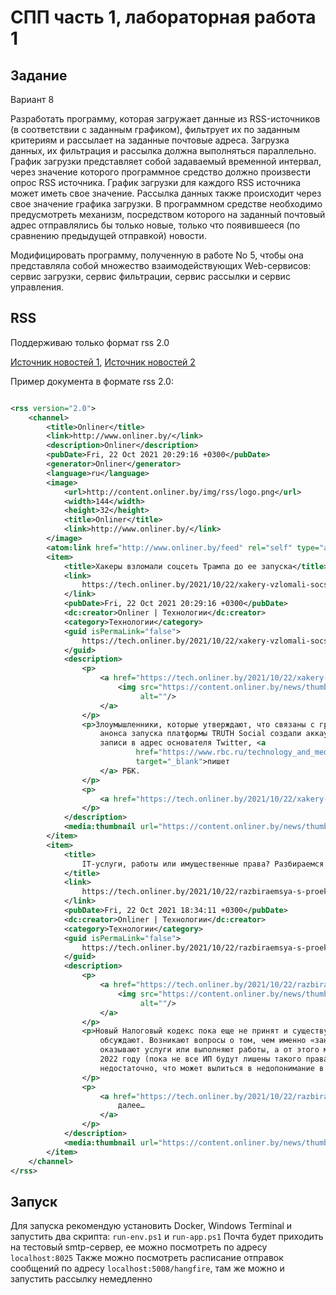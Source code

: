 ﻿# СПП часть 1, лабораторная работа 1

## Задание

Вариант 8

Разработать программу, которая загружает данные из RSS-источников (в соответствии с заданным графиком), фильтрует их по
заданным критериям и рассылает на заданные почтовые адреса. Загрузка данных, их фильтрация и рассылка должна выполняться
параллельно. График загрузки представляет собой задаваемый временной интервал, через значение которого программное
средство должно произвести опрос RSS источника. График загрузки для каждого RSS источника может иметь свое значение.
Рассылка данных также происходит через свое значение графика загрузки. В программном средстве необходимо предусмотреть
механизм, посредством которого на заданный почтовый адрес отправлялись бы только новые, только что появившееся (по
сравнению предыдущей отправкой) новости.

Модифицировать программу, полученную в работе No 5, чтобы она представляла собой множество взаимодействующих
Web-сервисов: сервис загрузки, сервис фильтрации, сервис рассылки и сервис управления.

## RSS

Поддерживаю только формат rss 2.0

[Источник новостей 1](https://auto.onliner.by/feed), [Источник новостей 2](https://onliner.by/feed)

Пример документа в формате rss 2.0:
```xml

<rss version="2.0">
    <channel>
        <title>Onliner</title>
        <link>http://www.onliner.by/</link>
        <description>Onliner</description>
        <pubDate>Fri, 22 Oct 2021 20:29:16 +0300</pubDate>
        <generator>Onliner</generator>
        <language>ru</language>
        <image>
            <url>http://content.onliner.by/img/rss/logo.png</url>
            <width>144</width>
            <height>32</height>
            <title>Onliner</title>
            <link>http://www.onliner.by/</link>
        </image>
        <atom:link href="http://www.onliner.by/feed" rel="self" type="application/rss+xml"/>
        <item>
            <title>Хакеры взломали соцсеть Трампа до ее запуска</title>
            <link>
                https://tech.onliner.by/2021/10/22/xakery-vzlomali-socset-trampa
            </link>
            <pubDate>Fri, 22 Oct 2021 20:29:16 +0300</pubDate>
            <dc:creator>Onliner | Технологии</dc:creator>
            <category>Технологии</category>
            <guid isPermaLink="false">
                https://tech.onliner.by/2021/10/22/xakery-vzlomali-socset-trampa
            </guid>
            <description>
                <p>
                    <a href="https://tech.onliner.by/2021/10/22/xakery-vzlomali-socset-trampa">
                        <img src="https://content.onliner.by/news/thumbnail/eca89725d71a318a3ec238107100eba0.jpeg"
                             alt=""/>
                    </a>
                </p>
                <p>Злоумышленники, которые утверждают, что связаны с группой Anonymous, через несколько часов после
                    анонса запуска платформы TRUTH Social создали аккаунт от имени Трампа и разместили там нецензурные
                    записи в адрес основателя Twitter, <a
                            href="https://www.rbc.ru/technology_and_media/22/10/2021/6172ce409a794747d695e84a"
                            target="_blank">пишет
                    </a> РБК.
                </p>
                <p>
                    <a href="https://tech.onliner.by/2021/10/22/xakery-vzlomali-socset-trampa">Читать далее…</a>
                </p>
            </description>
            <media:thumbnail url="https://content.onliner.by/news/thumbnail/eca89725d71a318a3ec238107100eba0.jpeg"/>
        </item>
        <item>
            <title>
                IT-услуги, работы или имущественные права? Разбираемся с проектом Налогового кодекса
            </title>
            <link>
                https://tech.onliner.by/2021/10/22/razbiraemsya-s-proektom-nalogovogo-kodeksa
            </link>
            <pubDate>Fri, 22 Oct 2021 18:34:11 +0300</pubDate>
            <dc:creator>Onliner | Технологии</dc:creator>
            <category>Технологии</category>
            <guid isPermaLink="false">
                https://tech.onliner.by/2021/10/22/razbiraemsya-s-proektom-nalogovogo-kodeksa
            </guid>
            <description>
                <p>
                    <a href="https://tech.onliner.by/2021/10/22/razbiraemsya-s-proektom-nalogovogo-kodeksa">
                        <img src="https://content.onliner.by/news/thumbnail/3b256c6a4d9f6612772bff8a190b1d0b.jpeg"
                             alt=""/>
                    </a>
                </p>
                <p>Новый Налоговый кодекс пока еще не принят и существует только в проекте, однако его активно
                    обсуждают. Возникают вопросы о том, чем именно «занимаются» индивидуальные предприниматели:
                    оказывают услуги или выполняют работы, а от этого может зависеть возможность применения ИП УСН в
                    2022 году (пока не все ИП будут лишены такого права). Сегодня этот аспект в проекте НК раскрыт
                    недостаточно, что может вылиться в недопонимание в будущем.
                </p>
                <p>
                    <a href="https://tech.onliner.by/2021/10/22/razbiraemsya-s-proektom-nalogovogo-kodeksa">Читать
                        далее…
                    </a>
                </p>
            </description>
            <media:thumbnail url="https://content.onliner.by/news/thumbnail/3b256c6a4d9f6612772bff8a190b1d0b.jpeg"/>
        </item>
    </channel>
</rss>
```

## Запуск

Для запуска рекомендую установить Docker, Windows Terminal и запустить два скрипта: `run-env.ps1` и `run-app.ps1`
Почта будет приходить на тестовый smtp-сервер, ее можно посмотреть по адресу `localhost:8025`
Также можно посмотреть расписание отправок сообщений по адресу `localhost:5008/hangfire`, там же можно и запустить рассылку немедленно
